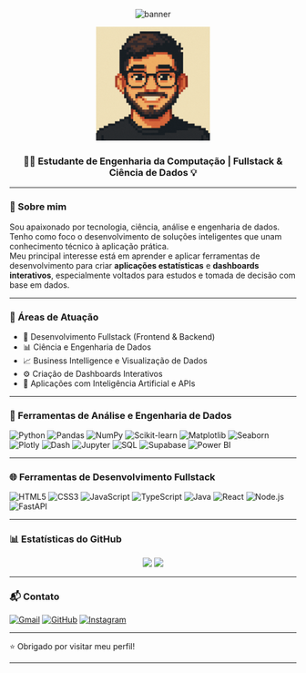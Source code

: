 <!-- Banner / Header -->
<p align="center">
  <img src="https://capsule-render.vercel.app/api?type=wave&color=0:1abc9c,100:2c3e50&height=200&section=header&text=Olá%20👋%2C%20eu%20sou%20Daniel&fontSize=35&fontAlignY=40" alt="banner" />
</p>

<p align="center">
  <img src="img/daniel-pixel.png" alt="Daniel Duarte Pixel Art" width="200" />
</p>

<h3 align="center">👨‍💻 Estudante de Engenharia da Computação | Fullstack & Ciência de Dados 💡</h3>

---

### 👋 Sobre mim

Sou apaixonado por tecnologia, ciência, análise e engenharia de dados.  
Tenho como foco o desenvolvimento de soluções inteligentes que unam conhecimento técnico à aplicação prática.  
Meu principal interesse está em aprender e aplicar ferramentas de desenvolvimento para criar **aplicações estatísticas** e **dashboards interativos**, especialmente voltados para estudos e tomada de decisão com base em dados.

---

### 💼 Áreas de Atuação

- 🔧 Desenvolvimento Fullstack (Frontend & Backend)
- 📊 Ciência e Engenharia de Dados
- 📈 Business Intelligence e Visualização de Dados
- ⚙️ Criação de Dashboards Interativos
- 🤖 Aplicações com Inteligência Artificial e APIs

---

### 🧰 Ferramentas de Análise e Engenharia de Dados

![Python](https://img.shields.io/badge/Python-3776AB?style=for-the-badge&logo=python&logoColor=white)
![Pandas](https://img.shields.io/badge/Pandas-150458?style=for-the-badge&logo=pandas&logoColor=white)
![NumPy](https://img.shields.io/badge/NumPy-013243?style=for-the-badge&logo=numpy&logoColor=white)
![Scikit-learn](https://img.shields.io/badge/Scikit--Learn-F7931E?style=for-the-badge&logo=scikit-learn&logoColor=white)
![Matplotlib](https://img.shields.io/badge/Matplotlib-ffffff?style=for-the-badge&logo=matplotlib&logoColor=black)
![Seaborn](https://img.shields.io/badge/Seaborn-004488?style=for-the-badge&logo=python&logoColor=white)
![Plotly](https://img.shields.io/badge/Plotly-3F4F75?style=for-the-badge&logo=plotly&logoColor=white)
![Dash](https://img.shields.io/badge/Dash-000000?style=for-the-badge&logo=plotly&logoColor=white)
![Jupyter](https://img.shields.io/badge/Jupyter-F37626?style=for-the-badge&logo=jupyter&logoColor=white)
![SQL](https://img.shields.io/badge/SQL-336791?style=for-the-badge&logo=postgresql&logoColor=white)
![Supabase](https://img.shields.io/badge/Supabase-3ECF8E?style=for-the-badge&logo=supabase&logoColor=white)
![Power BI](https://img.shields.io/badge/Power%20BI-F2C811?style=for-the-badge&logo=powerbi&logoColor=black)

---

### 🌐 Ferramentas de Desenvolvimento Fullstack

![HTML5](https://img.shields.io/badge/HTML5-E34F26?style=for-the-badge&logo=html5&logoColor=white)
![CSS3](https://img.shields.io/badge/CSS3-1572B6?style=for-the-badge&logo=css3&logoColor=white)
![JavaScript](https://img.shields.io/badge/JavaScript-F7DF1E?style=for-the-badge&logo=javascript&logoColor=black)
![TypeScript](https://img.shields.io/badge/TypeScript-3178C6?style=for-the-badge&logo=typescript&logoColor=white)
![Java](https://img.shields.io/badge/Java-ED8B00?style=for-the-badge&logo=openjdk&logoColor=white)
![React](https://img.shields.io/badge/React-61DAFB?style=for-the-badge&logo=react&logoColor=black)
![Node.js](https://img.shields.io/badge/Node.js-339933?style=for-the-badge&logo=node-dot-js&logoColor=white)
![FastAPI](https://img.shields.io/badge/FastAPI-009688?style=for-the-badge&logo=fastapi&logoColor=white)

---

### 📊 Estatísticas do GitHub

<div align="center">
  <img height="160em" src="https://github-readme-stats.vercel.app/api?username=danielduartt&show_icons=true&theme=radical&include_all_commits=true&count_private=true"/>
  <img height="160em" src="https://github-readme-stats.vercel.app/api/top-langs/?username=danielduartt&layout=compact&langs_count=8&theme=radical"/>
</div>

---

### 📬 Contato

[![Gmail](https://img.shields.io/badge/Gmail-D14836?style=for-the-badge&logo=gmail&logoColor=white)](mailto:dev.daniel.duarte@gmail.com)
[![GitHub](https://img.shields.io/badge/GitHub-100000?style=for-the-badge&logo=github&logoColor=white)](https://github.com/danielduartt)
[![Instagram](https://img.shields.io/badge/Instagram-E4405F?style=for-the-badge&logo=instagram&logoColor=white)](https://instagram.com/_duarte_.20)

---

⭐ Obrigado por visitar meu perfil!

---
